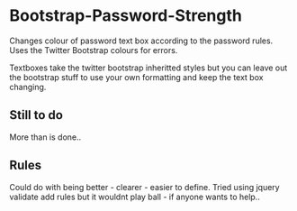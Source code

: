 Bootstrap-Password-Strength
===========================

Changes colour of password text box according to the password rules.  Uses the Twitter Bootstrap colours for errors.

Textboxes take the twitter bootstrap inheritted styles but you can leave out the bootstrap stuff to use your own formatting and keep the text box changing.

Still to do
-----------
More than is done..

Rules
-----
Could do with being better - clearer - easier to define.
Tried using jquery validate add rules but it wouldnt play ball - if anyone wants to help..


